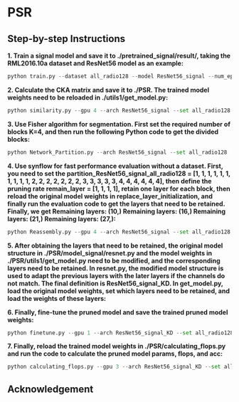 # PSR
## Step-by-step Instructions
**1. Train a signal model and save it to ./pretrained_signal/result/, taking the RML2016.10a dataset and ResNet56 model as an example:**
```python
python train.py --dataset all_radio128 --model ResNet56_signal --num_epochs 50 --batch_size 128
```

**2. Calculate the CKA matrix and save it to ./PSR. The trained model weights need to be reloaded in ./utils1/get_model.py:**
```python
python similarity.py --gpu 4 --arch ResNet56_signal --set all_radio128 --num_classes 11 --batch_size 128 --pretrained --evaluate 
```

**3. Use Fisher algorithm for segmentation. First set the required number of blocks K=4, and then run the following Python code to get the divided blocks:**
```python
python Network_Partition.py --arch ResNet56_signal --set all_radio128
```

**4. Use synflow for fast performance evaluation without a dataset. First, you need to set the partition_ResNet56_signal_all_radio128 = [1, 1, 1, 1, 1, 1, 1, 1, 1, 1, 2, 2, 2, 2, 2, 2, 2, 3, 3, 3, 3, 3, 4, 4, 4, 4, 4, 4], then define the pruning rate remain_layer = [1, 1, 1, 1], retain one layer for each block, then reload the original model weights in replace_layer_initialization, and finally run the evaluation code to get the layers that need to be retained. Finally, we get 
Remaining layers: (10,)
Remaining layers: (16,)
Remaining layers: (21,)
Remaining layers: (27,):**
```python
python Reassembly.py --gpu 4 --arch ResNet56_signal --set all_radio128 --num_classes 11 --batch_size 128 --pretrained --evaluate  --zero_proxy synflow
```

**5. After obtaining the layers that need to be retained, the original model structure in ./PSR/model_signal/resnet.py and the model weights in ./PSR/utils1/get_model.py need to be modified, and the corresponding layers need to be retained. In resnet.py, the modified model structure is used to adapt the previous layers with the later layers if the channels do not match. The final definition is ResNet56_signal_KD. In get_model.py, load the original model weights, set which layers need to be retained, and load the weights of these layers:**

**6. Finally, fine-tune the pruned model and save the trained pruned model weights:**
```python
python finetune.py --gpu 1 --arch ResNet56_signal_KD --set all_radio128 --batch_size 128 --weight_decay 0.005 --epochs 50 --lr 0.001 --finetune
```

**7. Finally, reload the trained model weights in ./PSR/calculating_flops.py and run the code to calculate the pruned model params, flops, and acc:**
```python
python calculating_flops.py --gpu 3 --arch ResNet56_signal_KD --set all_radio128 --input_signal_size 128  --pretrained --evaluate
```

## Acknowledgement

[//]: # (- The evaluation of the LLM: [lm-evaluation-harness]&#40;https://github.com/EleutherAI/lm-evaluation-harness&#41;)

[//]: # (- Code Framework: https://github.com/horseee/LLM-Pruner )
